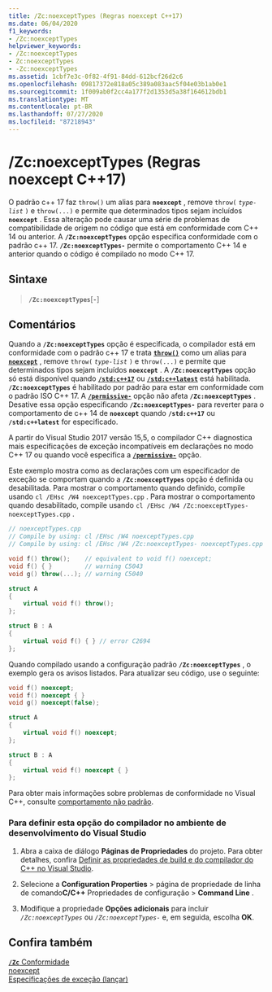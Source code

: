 ```yaml
---
title: /Zc:noexceptTypes (Regras noexcept C++17)
ms.date: 06/04/2020
f1_keywords:
- /Zc:noexceptTypes
helpviewer_keywords:
- /Zc:noexceptTypes
- Zc:noexceptTypes
- -Zc:noexceptTypes
ms.assetid: 1cbf7e3c-0f82-4f91-84dd-612bcf26d2c6
ms.openlocfilehash: 09817372e818a05c389a083aac5f04e03b1ab0e1
ms.sourcegitcommit: 1f009ab0f2cc4a177f2d1353d5a38f164612bdb1
ms.translationtype: MT
ms.contentlocale: pt-BR
ms.lasthandoff: 07/27/2020
ms.locfileid: "87218943"
---
```

# <a name="zcnoexcepttypes-c17-noexcept-rules"></a>/Zc:noexceptTypes (Regras noexcept C++17)

O padrão c++ 17 faz `throw()` um alias para **`noexcept`** , remove `throw(` *`type-list`* `)` e `throw(...)` e permite que determinados tipos sejam incluídos **`noexcept`** . Essa alteração pode causar uma série de problemas de compatibilidade de origem no código que está em conformidade com C++ 14 ou anterior. A **`/Zc:noexceptTypes`** opção especifica conformidade com o padrão c++ 17. **`/Zc:noexceptTypes-`** permite o comportamento C++ 14 e anterior quando o código é compilado no modo C++ 17.

## <a name="syntax"></a>Sintaxe

> **`/Zc:noexceptTypes`**\[**`-`**]

## <a name="remarks"></a>Comentários

Quando a **`/Zc:noexceptTypes`** opção é especificada, o compilador está em conformidade com o padrão c++ 17 e trata [**`throw()`**](../../cpp/exception-specifications-throw-cpp.md) como um alias para [**`noexcept`**](../../cpp/noexcept-cpp.md) , remove `throw(` *`type-list`* `)` e `throw(...)` e permite que determinados tipos sejam incluídos **`noexcept`** . A **`/Zc:noexceptTypes`** opção só está disponível quando [**`/std:c++17`**](std-specify-language-standard-version.md) ou [**`/std:c++latest`**](std-specify-language-standard-version.md) está habilitada. **`/Zc:noexceptTypes`** é habilitado por padrão para estar em conformidade com o padrão ISO C++ 17. A [**`/permissive-`**](permissive-standards-conformance.md) opção não afeta **`/Zc:noexceptTypes`** . Desative essa opção especificando **`/Zc:noexceptTypes-`** para reverter para o comportamento de c++ 14 de **`noexcept`** quando **`/std:c++17`** ou **`/std:c++latest`** for especificado.

A partir do Visual Studio 2017 versão 15,5, o compilador C++ diagnostica mais especificações de exceção incompatíveis em declarações no modo C++ 17 ou quando você especifica a [**`/permissive-`**](permissive-standards-conformance.md) opção.

Este exemplo mostra como as declarações com um especificador de exceção se comportam quando a **`/Zc:noexceptTypes`** opção é definida ou desabilitada. Para mostrar o comportamento quando definido, compile usando `cl /EHsc /W4 noexceptTypes.cpp` . Para mostrar o comportamento quando desabilitado, compile usando `cl /EHsc /W4 /Zc:noexceptTypes- noexceptTypes.cpp` .

```cpp
// noexceptTypes.cpp
// Compile by using: cl /EHsc /W4 noexceptTypes.cpp
// Compile by using: cl /EHsc /W4 /Zc:noexceptTypes- noexceptTypes.cpp

void f() throw();    // equivalent to void f() noexcept;
void f() { }         // warning C5043
void g() throw(...); // warning C5040

struct A
{
    virtual void f() throw();
};

struct B : A
{
    virtual void f() { } // error C2694
};
```

Quando compilado usando a configuração padrão **`/Zc:noexceptTypes`** , o exemplo gera os avisos listados. Para atualizar seu código, use o seguinte:

```cpp
void f() noexcept;
void f() noexcept { }
void g() noexcept(false);

struct A
{
    virtual void f() noexcept;
};

struct B : A
{
    virtual void f() noexcept { }
};
```

Para obter mais informações sobre problemas de conformidade no Visual C++, consulte [comportamento não padrão](../../cpp/nonstandard-behavior.md).

### <a name="to-set-this-compiler-option-in-the-visual-studio-development-environment"></a>Para definir esta opção do compilador no ambiente de desenvolvimento do Visual Studio

1. Abra a caixa de diálogo **Páginas de Propriedades** do projeto. Para obter detalhes, confira [Definir as propriedades de build e do compilador do C++ no Visual Studio](../working-with-project-properties.md).

1. Selecione a **Configuration Properties**  >  página de propriedade de linha de comando**C/C++** Propriedades de configuração  >  **Command Line** .

1. Modifique a propriedade **Opções adicionais** para incluir *`/Zc:noexceptTypes`* ou *`/Zc:noexceptTypes-`* e, em seguida, escolha **OK**.

## <a name="see-also"></a>Confira também

[**`/Zc`** Conformidade](zc-conformance.md)\
[noexcept](../../cpp/noexcept-cpp.md)\
[Especificações de exceção (lançar)](../../cpp/exception-specifications-throw-cpp.md)
